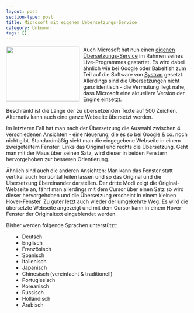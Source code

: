 ```yaml
---
layout: post
section-type: post
title: Microsoft mit eigenem Uebersetzungs-Service
category: Unknown
tags: []
---
```

<p>
<img style="margin: 0px 10px 10px 0px" src="http://www.dialuogo.it/pics/uebersetzung.jpg" alt="" width="201" height="150" align="left" /> Auch Microsoft hat nun einen <a href="http://translator.live.com/" target="_blank">eigenen &Uuml;bersetzungs-Service</a> im Rahmen seines Live-Programmes gestartet. Es wird dabei &auml;hnlich wie bei Google oder Babelfish zum Teil auf die Software von <a href="http://www.systransoft.com" target="_blank">Systran</a> gesetzt. Allerdings sind die &Uuml;bersetzungen nicht ganz identisch - die Vermutung liegt nahe, dass Microsoft eine aktuellere Version der Engine einsetzt. 
</p>
<p>
Beschr&auml;nkt ist die L&auml;nge der zu &uuml;bersetzenden Texte auf 500 Zeichen. Alternativ kann auch eine ganze Webseite &uuml;bersetzt werden. 
</p>
<p>
Im letzteren Fall hat man nach der &Uuml;bersetzung die Auswahl zwischen 4 verschiedenen Ansichten - eine Neuerung, die es so bei Google &amp; co. noch nicht gibt. Standardm&auml;&szlig;ig sieht man die eingegebene Webseite in einem zweigeteiltem Fenster: Links das Original und rechts die &Uuml;bersetzung. Geht man mit der Maus &uuml;ber seinen Satz, wird dieser in beiden Fenstern hervorgehoben zur besseren Orientierung. 
</p>
<p>
&Auml;hnlich sind auch die anderen Ansichten: Man kann das Fenster statt vertikal auch horizontal teilen lassen und so das Original und die &Uuml;bersetzung &uuml;bereinander darstellen. Der dritte Modi zeigt die Original-Webseite an, f&auml;hrt man allerdings mit dem Cursor &uuml;ber einen Satz so wird dieser hervorgehoben und die &Uuml;bersetzung erscheint in einem kleinen Hover-Fenster. Zu guter letzt auch wieder der umgekehrte Weg: Es wird die &uuml;bersetzte Webseite angezeigt und mit dem Cursor kann in einem Hover-Fenster der Originaltext eingeblendet werden. 
</p>
<p>
Bisher werden folgende Sprachen unterst&uuml;tzt: 
</p>
<ul style="margin-left: 20px">
	<li>Deutsch </li>
	<li>Englisch </li>
	<li>Franz&ouml;sisch </li>
	<li>Spanisch </li>
	<li>Italienisch </li>
	<li>Japanisch </li>
	<li>Chinesisch (vereinfacht &amp; traditionell) </li>
	<li>Portugiesisch </li>
	<li>Koreanisch </li>
	<li>Russisch </li>
	<li>Holl&auml;ndisch </li>
	<li>Arabisch</li>
</ul>
